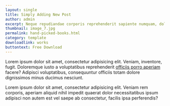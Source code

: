 ```yaml
---
layout: single
title: Simply Adding New Post
author: admin
excerpt: Neque repudiandae corporis reprehenderit sapiente numquam, doloremque similique, id aliquid repellendus error excepturi quas.
thumbnail: image_7.jpg
permalink: hand-picked-books.html
category: template
downloadlink: works
buttontext: Free Download
---
```


Lorem ipsum dolor sit amet, consectetur adipisicing elit. Veniam, inventore, fugit. Doloremque iusto a voluptatibus reprehenderit <a href="#">officiis porro aperiam</a> facere? Adipisci voluptatibus, consequuntur officiis totam dolore dignissimos minus ducimus nesciunt.

Lorem ipsum dolor sit amet, consectetur adipisicing elit. Veniam rem corporis, aperiam aliquid nihil impedit quaerat dolor necessitatibus ipsum adipisci non autem est vel saepe ab consectetur, facilis ipsa perferendis?